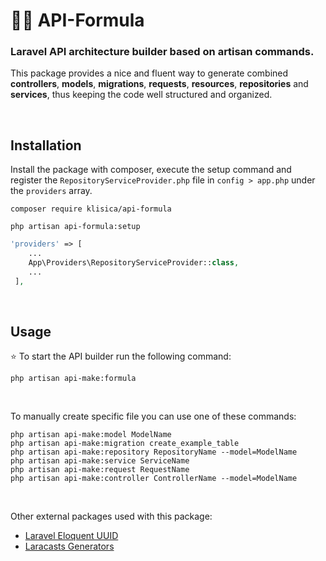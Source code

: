 # 🧑‍🔬 API-Formula

### Laravel API architecture builder based on artisan commands.

This package provides a nice and fluent way to generate combined **controllers**, **models**, **migrations**, **requests**, **resources**, **repositories** and **services**, thus keeping the code well structured and organized.

<br />

## Installation

Install the package with composer, execute the setup command and register the `RepositoryServiceProvider.php` file in `config > app.php` under the `providers` array.

``` shell
composer require klisica/api-formula
```

``` shell
php artisan api-formula:setup
```

``` php
'providers' => [
    ...
    App\Providers\RepositoryServiceProvider::class,
    ...
 ],
```

<br />

## Usage

⭐ To start the API builder run the following command:

``` shell
php artisan api-make:formula
```

<br />


To manually create specific file you can use one of these commands:

``` shell
php artisan api-make:model ModelName
php artisan api-make:migration create_example_table
php artisan api-make:repository RepositoryName --model=ModelName
php artisan api-make:service ServiceName
php artisan api-make:request RequestName
php artisan api-make:controller ControllerName --model=ModelName
```
<br />

Other external packages used with this package:

-  [Laravel Eloquent UUID](https://github.com/goldspecdigital/laravel-eloquent-uuid)
-  [Laracasts Generators](https://packagist.org/packages/laracasts/generators)
